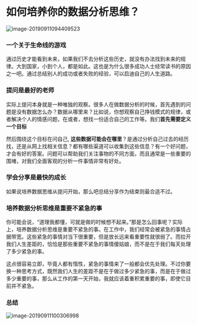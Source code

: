 # 如何培养你的数据分析思维？

![image-20190911094409523](/Users/lirawx/Documents/Notes/Learning/数据分析实战45/images/image-20190911094409523.png)



### 一个关于生命线的游戏

通过历史才能看到未来，如果我们不去分析这些历史，就没有办法找到未来的规律。大到国家，小到个人，都是如此。这也是为什么很多成功人士经常读书的原因之一吧。通过总结别人的成功或者失败的经验，可以启迪自己的人生道路。



### 提问是最好的老师



实际上提问本身就是一种唯独的观察。很多人在做数据分析的时候，首先遇到的问题是没有数据怎么办？数据从哪里来？比如说，你想观察自己挣钱模式的规律，或者解决个人的情感问题，在或者，想找一份适合自己的工作等。我们**首先需要定义一个目标**

然后围绕这个目标在问自己, **这些数据可能会在哪里**？是通过分析自己过去的经历找，还是从网上找相关信息？都有哪些渠道可以收集到这些信息？有一个好问题，才会有好的答案。问题可以帮助我们关注事物的不同方面，而且通常是一些重要的围堵，对我们全面客观的分析一件事情非常有好处。



### 学会分享是最快的成长

如果说培养数据思维从提问开始，那么吧总结分享作为结束则最合适不过。



### 培养数据分析思维是重要不紧急的事

你可能会说，“道理我都懂，可就是做的时候想不起来。”那是怎么回事呢？实际上，培养数据分析思维是重要不紧急的事。在工作中，我们经常会被紧急的事情占据带宽。这些紧急的事情对当下很重要，但是放长远来看重要性就很弱了。而拉开我们人生差距的，恰恰是那些重要不紧急的事情傻姑娘，而不是在于我们每天处理了多少紧急的事。



这点很容易立即，毕竟人都有惰性，紧急的事情来了一般都会优先处理。不过你要换一种思考方式，既然我们人生的差距不是在于做过多少紧急的事，而是在于做过多少重要的事，那么从工作的第一天开始，我就应该着重积累重要的事，即使它目前并不紧急。



### 总结

![image-20190911100306998](/Users/lirawx/Documents/Notes/Learning/数据分析实战45/images/image-20190911100306998.png)

